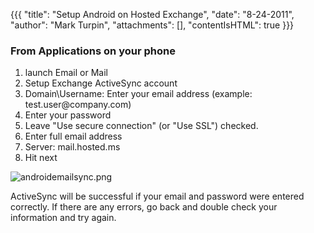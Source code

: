 {{{
  "title": "Setup Android on Hosted Exchange",
  "date": "8-24-2011",
  "author": "Mark Turpin",
  "attachments": [],
  "contentIsHTML": true
}}}

<h3>From Applications on your phone</h3>
<ol>
    <li>launch Email or Mail</li>
    <li>Setup Exchange ActiveSync account</li>
    <li>Domain\Username: Enter your email address (example: test.user@company.com)</li>
    <li>Enter your password</li>
    <li>Leave &quot;Use secure connection&quot; (or &quot;Use SSL&quot;) checked.</li>
    <li>Enter full email address</li>
    <li>Server: mail.hosted.ms</li>
    <li>Hit next</li>
</ol>
<p><img src="https://t3n.zendesk.com/attachments/token/3wlqvjly6tyxviq/?name=androidemailsync.png" alt="androidemailsync.png" /></p>
<p>ActiveSync will be successful if your email and password were entered correctly. If there are any errors, go back and double check your information and try again.</p>

